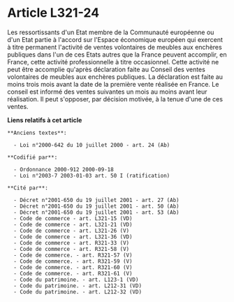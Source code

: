 # Article L321-24

Les ressortissants d'un Etat membre de la Communauté européenne ou d'un Etat partie à l'accord sur l'Espace économique
européen qui exercent à titre permanent l'activité de ventes volontaires de meubles aux enchères publiques dans l'un de ces
Etats autres que la France peuvent accomplir, en France, cette activité professionnelle à titre occasionnel. Cette activité
ne peut être accomplie qu'après déclaration faite au Conseil des ventes volontaires de meubles aux enchères publiques. La
déclaration est faite au moins trois mois avant la date de la première vente réalisée en France. Le conseil est informé des
ventes suivantes un mois au moins avant leur réalisation. Il peut s'opposer, par décision motivée, à la tenue d'une de ces
ventes.

**Liens relatifs à cet article**

	**Anciens textes**:

	  - Loi n°2000-642 du 10 juillet 2000 - art. 24 (Ab)

	**Codifié par**:

	  - Ordonnance 2000-912 2000-09-18
	  - Loi n°2003-7 2003-01-03 art. 50 I (ratification)

	**Cité par**:

	  - Décret n°2001-650 du 19 juillet 2001 - art. 27 (Ab)
	  - Décret n°2001-650 du 19 juillet 2001 - art. 50 (Ab)
	  - Décret n°2001-650 du 19 juillet 2001 - art. 53 (Ab)
	  - Code de commerce - art. L321-15 (VD)
	  - Code de commerce - art. L321-21 (VD)
	  - Code de commerce - art. L321-26 (V)
	  - Code de commerce - art. L321-36 (VD)
	  - Code de commerce - art. R321-33 (V)
	  - Code de commerce - art. R321-58 (V)
	  - Code de commerce. - art. R321-57 (V)
	  - Code de commerce. - art. R321-59 (V)
	  - Code de commerce. - art. R321-60 (V)
	  - Code de commerce. - art. R321-61 (V)
	  - Code du patrimoine. - art. L123-1 (VD)
	  - Code du patrimoine. - art. L212-31 (VD)
	  - Code du patrimoine. - art. L212-32 (VD)
